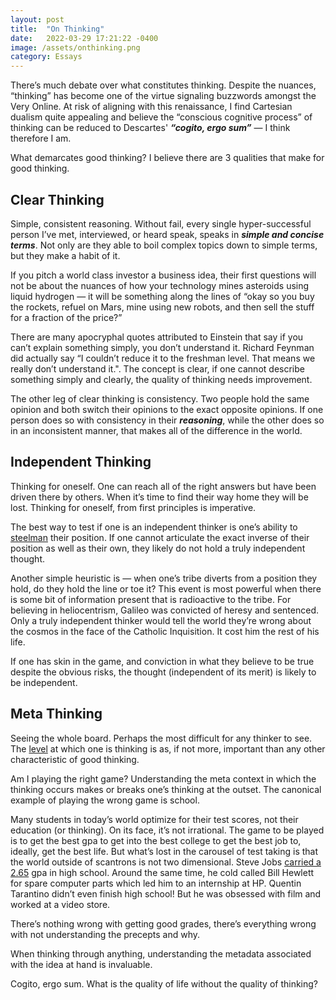 ```yaml
---
layout: post
title:  "On Thinking"
date:   2022-03-29 17:21:22 -0400
image: /assets/onthinking.png
category: Essays
---
```


There’s much debate over what constitutes thinking. Despite the nuances, “thinking” has become one of the virtue signaling buzzwords amongst the Very Online. At risk of aligning with this renaissance, I find Cartesian dualism quite appealing and believe the “conscious cognitive process” of thinking can be reduced to Descartes' ***“cogito, ergo sum”*** — I think therefore I am.

What demarcates good thinking? I believe there are 3 qualities that make for good thinking. 

## Clear Thinking  
Simple, consistent reasoning. Without fail, every single hyper-successful person I’ve met, interviewed, or heard speak, speaks in ***simple and concise terms***. Not only are they able to boil complex topics down to simple terms, but they make a habit of it. 

If you pitch a world class investor a business idea, their first questions will not be about the nuances of how your technology mines asteroids using liquid hydrogen — it will be something along the lines of “okay so you buy the rockets, refuel on Mars, mine using new robots, and then sell the stuff for a fraction of the price?” 

There are many apocryphal quotes attributed to Einstein that say if you can’t explain something simply, you don’t understand it. Richard Feynman did actually say “I couldn’t reduce it to the freshman level. That means we really don’t understand it.". The concept is clear, if one cannot describe something simply and clearly, the quality of thinking needs improvement. 

The other leg of clear thinking is consistency. Two people hold the same opinion and both switch their opinions to the exact opposite opinions. If one person does so with consistency in their ***reasoning***, while the other does so in an inconsistent manner, that makes all of the difference in the world.


## Independent Thinking
Thinking for oneself. One can reach all of the right answers but have been driven there by others. When it’s time to find their way home they will be lost. Thinking for oneself, from first principles is imperative. 

The best way to test if one is an independent thinker is one’s ability to [steelman](https://youtu.be/pFaXinURFjE?t=1716) their position. If one cannot articulate the exact inverse of their position as well as their own, they likely do not hold a truly independent thought. 

Another simple heuristic is — when one’s tribe diverts from a position they hold, do they hold the line or toe it? This event is most powerful when there is some bit of information present that is radioactive to the tribe. For believing in heliocentrism, Galileo was convicted of heresy and sentenced. Only a truly independent thinker would tell the world they’re wrong about the cosmos in the face of the Catholic Inquisition. It cost him the rest of his life. 

If one has skin in the game, and conviction in what they believe to be true despite the obvious risks, the thought (independent of its merit) is likely to be independent. 

## Meta Thinking
Seeing the whole board. Perhaps the most difficult for any thinker to see. The [level](https://jfeiwell.com/essays/2021/05/24/the-idea-stack.html) at which one is thinking is as, if not more, important than any other characteristic of good thinking. 

Am I playing the right game? Understanding the meta context in which the thinking occurs makes or breaks one’s thinking at the outset. The canonical example of playing the wrong game is school. 

Many students in today’s world optimize for their test scores, not their education (or thinking). On its face, it’s not irrational. The game to be played is to get the best gpa to get into the best college to get the best job to, ideally, get the best life. But what’s lost in the carousel of test taking is that the world outside of scantrons is not two dimensional. Steve Jobs [carried a 2.65](https://www.theatlantic.com/technology/archive/2012/02/what-was-steve-jobss-high-school-gpa-not-40-or-even-30/252828/) gpa in high school. Around the same time, he cold called Bill Hewlett for spare computer parts which led him to an internship at HP. Quentin Tarantino didn’t even finish high school! But he was obsessed with film and worked at a video store. 

There’s nothing wrong with getting good grades, there’s everything wrong with not understanding the precepts and why. 

When thinking through anything, understanding the metadata associated with the idea at hand is invaluable. 


Cogito, ergo sum. What is the quality of life without the quality of thinking? 

